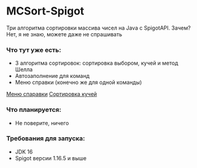 # MCSort-Spigot
Три алгоритма сортировки массива чисел на Java с SpigotAPI. Зачем? Нет, я не знаю, можете даже не спрашивать

### **Что тут уже есть:**

- 3 алгоритма сортировок: сортировка выбором, кучей и метод Шелла
- Автозаполнение для команд
- Меню справки (конечно же для одной команды)

[Меню спаравки](https://raw.githubusercontent.com/MrDrag0nXYT/MCSort-Spigot/master/allcmd.png)
[Сортировка кучей](https://raw.githubusercontent.com/MrDrag0nXYT/MCSort-Spigot/master/heapsort.png)

### **Что планируется:**

- Не поверите, ничего

### **Требования для запуска:**

- JDK 16
- Spigot версии 1.16.5 и выше
